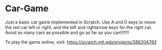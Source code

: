 # Car-Game

Just a basic car game implemented in Scratch.
Use A and D keys to move the red car left or right, and the left and rightarrow keys for the right car.
Avoid as many cars as possible and go as far as you can!!!!!!!

To play the game online, visit: https://scratch.mit.edu/projects/386204783
